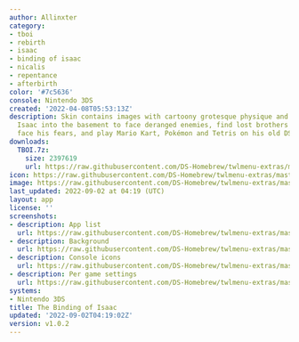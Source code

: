 ```yaml
---
author: Allinxter
category:
- tboi
- rebirth
- isaac
- binding of isaac
- nicalis
- repentance
- afterbirth
color: '#7c5636'
console: Nintendo 3DS
created: '2022-04-08T05:53:13Z'
description: Skin contains images with cartoony grotesque physique and blood. Follow
  Isaac into the basement to face deranged enemies, find lost brothers and sisters,
  face his fears, and play Mario Kart, Pokémon and Tetris on his old DS.
downloads:
  TBOI.7z:
    size: 2397619
    url: https://raw.githubusercontent.com/DS-Homebrew/twlmenu-extras/master/_nds/TWiLightMenu/3dsmenu/themes/TBOI.7z
icon: https://raw.githubusercontent.com/DS-Homebrew/twlmenu-extras/master/_nds/TWiLightMenu/3dsmenu/themes/meta/TBOI/icon.png
image: https://raw.githubusercontent.com/DS-Homebrew/twlmenu-extras/master/_nds/TWiLightMenu/3dsmenu/themes/meta/TBOI/icon.png
last_updated: 2022-09-02 at 04:19 (UTC)
layout: app
license: ''
screenshots:
- description: App list
  url: https://raw.githubusercontent.com/DS-Homebrew/twlmenu-extras/master/_nds/TWiLightMenu/3dsmenu/themes/meta/TBOI/screenshots/App-list.png
- description: Background
  url: https://raw.githubusercontent.com/DS-Homebrew/twlmenu-extras/master/_nds/TWiLightMenu/3dsmenu/themes/meta/TBOI/screenshots/Background.png
- description: Console icons
  url: https://raw.githubusercontent.com/DS-Homebrew/twlmenu-extras/master/_nds/TWiLightMenu/3dsmenu/themes/meta/TBOI/screenshots/Console-Icons.png
- description: Per game settings
  url: https://raw.githubusercontent.com/DS-Homebrew/twlmenu-extras/master/_nds/TWiLightMenu/3dsmenu/themes/meta/TBOI/screenshots/Per-game-settings.png
systems:
- Nintendo 3DS
title: The Binding of Isaac
updated: '2022-09-02T04:19:02Z'
version: v1.0.2
---
```

